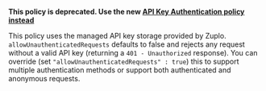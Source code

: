 **This policy is deprecated. Use the new
[API Key Authentication policy instead](https://zuplo.com/docs/policies/api-key-inbound)**

This policy uses the managed API key storage provided by Zuplo.
`allowUnauthenticatedRequests` defaults to false and rejects any request without
a valid API key (returning a `401 - Unauthorized` response). You can override
(set `"allowUnauthenticatedRequests" : true`) this to support multiple
authentication methods or support both authenticated and anonymous requests.
